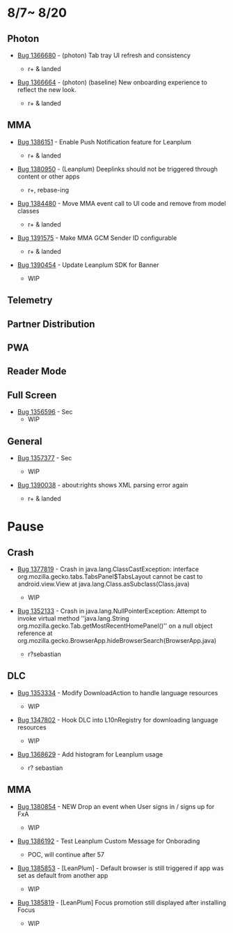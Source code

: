 # 8/7~ 8/20
## Photon

- [Bug 1366680](https://bugzilla.mozilla.org/show_bug.cgi?id=1366680) - (photon) Tab tray UI refresh and consistency
    - r+ & landed	    

- [Bug 1366664](https://bugzilla.mozilla.org/show_bug.cgi?id=1366664) - (photon) (baseline) New onboarding experience to reflect the new look.
    - r+ & landed	    

## MMA

- [Bug 1386151](https://bugzilla.mozilla.org/show_bug.cgi?id=1386151) - Enable Push Notification feature for Leanplum
    - r+ & landed	    
    
- [Bug 1380950](https://bugzilla.mozilla.org/show_bug.cgi?id=1380950) - (Leanplum) Deeplinks should not be triggered through content or other apps
    - r+, rebase-ing
    
- [Bug 1384480](https://bugzilla.mozilla.org/show_bug.cgi?id=1384480) - Move MMA event call to UI code and remove from model classes 
    - r+ & landed	   
    
- [Bug 1391575](https://bugzilla.mozilla.org/show_bug.cgi?id=1391575) - Make MMA GCM Sender ID configurable
    - r+ & landed	   
    
- [Bug 1390454](https://bugzilla.mozilla.org/show_bug.cgi?id=1390454) - Update Leanplum SDK for Banner
    - WIP
    


## Telemetry    
## Partner Distribution
## PWA
## Reader Mode
## Full Screen
- [Bug 1356596](https://bugzilla.mozilla.org/show_bug.cgi?id=1356596) - Sec 
    - WIP

## General

- [Bug 1357377](https://bugzilla.mozilla.org/show_bug.cgi?id=1352133) - Sec
    - WIP
    
- [Bug 1390038](https://bugzilla.mozilla.org/show_bug.cgi?id=1390038) - about:rights shows XML parsing error again
    - r+ & landed	   

# Pause
## Crash
- [Bug 1377819](https://bugzilla.mozilla.org/show_bug.cgi?id=1377819) - Crash in java.lang.ClassCastException: interface org.mozilla.gecko.tabs.TabsPanel$TabsLayout cannot be cast to android.view.View at java.lang.Class.asSubclass(Class.java)
    - WIP

- [Bug 1352133](https://bugzilla.mozilla.org/show_bug.cgi?id=1352133) - Crash in java.lang.NullPointerException: Attempt to invoke virtual method ''java.lang.String org.mozilla.gecko.Tab.getMostRecentHomePanel()'' on a null object reference at org.mozilla.gecko.BrowserApp.hideBrowserSearch(BrowserApp.java)
    - r?sebastian

## DLC
- [Bug 1353334](https://bugzilla.mozilla.org/show_bug.cgi?id=1353334) - Modify DownloadAction to handle language resources
    - WIP
    
- [Bug 1347802](https://bugzilla.mozilla.org/show_bug.cgi?id=1347802) - Hook DLC into L10nRegistry for downloading language resources
    - WIP
    
- [Bug 1368629](https://bugzilla.mozilla.org/show_bug.cgi?id=1368629) - Add histogram for Leanplum usage
    - r? sebastian
## MMA
- [Bug 1380854](https://bugzilla.mozilla.org/show_bug.cgi?id=1380854) - NEW	Drop an event when User signs in / signs up for FxA 
    - WIP

- [Bug 1386192](https://bugzilla.mozilla.org/show_bug.cgi?id=1386192) - Test Leanplum Custom Message for Onborading
    - POC, will continue after 57
    
- [Bug 1385853](https://bugzilla.mozilla.org/show_bug.cgi?id=1385853) - [LeanPlum] - Default browser is still triggered if app was set as default from another app
    - WIP
    
- [Bug 1385819](https://bugzilla.mozilla.org/show_bug.cgi?id=1385819) - [LeanPlum] Focus promotion still displayed after installing Focus
    - WIP   
    
